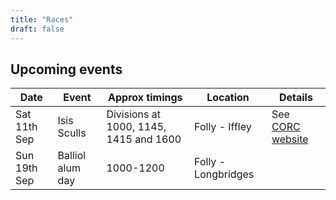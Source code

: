 ```yaml
---
title: "Races"
draft: false
---
```


## Upcoming events

| Date | Event | Approx timings | Location | Details |
| - | - | - | - | - | 
| Sat 11th Sep | Isis Sculls | Divisions at 1000, 1145, 1415 and 1600 | Folly - Iffley | See [CORC website](http://oxfordrowingclub.org.uk/isis-sculls/) |
| Sun 19th Sep | Balliol alum day  | 1000-1200 | Folly - Longbridges |  |

